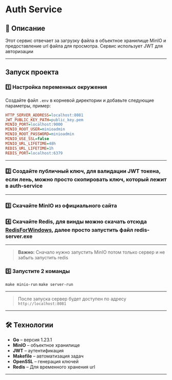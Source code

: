 # Auth Service

## 📌 Описание

Этот сервис отвечает за загрузку файла в объектное хранилище MinIO и предоставление url файла для просмотра. Сервис использует JWT для авторизации

---
## Запуск проекта

### 1️⃣ Настройка переменных окружения
Создайте файл `.env` в корневой директории и добавьте следующие параметры, пример:

```ini
HTTP_SERVER_ADDRESS=localhost:8081
JWT_PUBLIC_KEY_PATH=public_key.pem
MINIO_PORT=localhost:9000
MINIO_ROOT_USER=minioadmin
MINIO_ROOT_PASSWORD=minioadmin
MINIO_USE_SSL=false
MINIO_URL_LIFETIME=48h
REDIS_URL_LIFETIME=1h
REDIS_PORT=localhost:6379
```

---

### 2️⃣ Создайте публичный ключ, для валидации JWT токена, если лень, можно просто скопировать ключ, который лежит в auth-service

---

### 3️⃣ Скачайте MinIO из официального сайта

### 4️⃣ Скачайте Redis, для винды можно скачать отсюда [RedisForWindows](https://github.com/tporadowski/redis/releases), далее просто запустить файл redis-server.exe

---
> **Важно:** Сначало нужно запустить MinIO потом только сервер и не забыть запустить redis

### 5️⃣ Запустите 2 команды 

``` make minio-run ```
``` make server-run ```

---

> После запуска сервер будет доступен по адресу `http://localhost:8081`

---

## 🛠 Технологии
- **Go** – версия 1.23.1
- **MinIO** – объектное хранилище
- **JWT** – аутентификация
- **Makefile** – автоматизация задач
- **OpenSSL** – генерация ключей
- **Redis** – Для временного хранения url

---
